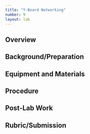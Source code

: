 ```yaml
---
title: "Y-Board Networking"
number: 9
layout: lab
---
```


## Overview

## Background/Preparation

## Equipment and Materials

## Procedure

## Post-Lab Work

## Rubric/Submission
